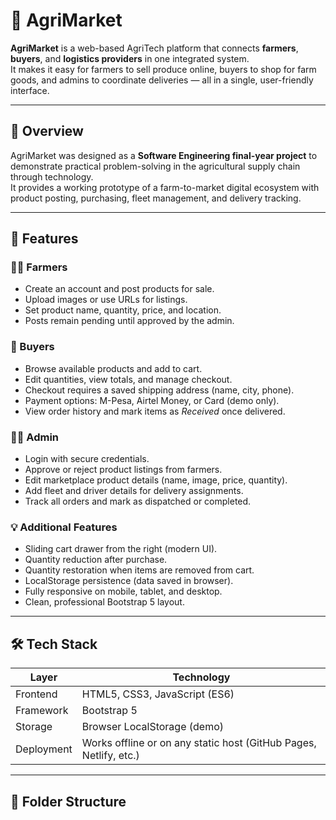 # 🌾 AgriMarket

**AgriMarket** is a web-based AgriTech platform that connects **farmers**, **buyers**, and **logistics providers** in one integrated system.  
It makes it easy for farmers to sell produce online, buyers to shop for farm goods, and admins to coordinate deliveries — all in a single, user-friendly interface.

---

## 🚜 Overview

AgriMarket was designed as a **Software Engineering final-year project** to demonstrate practical problem-solving in the agricultural supply chain through technology.  
It provides a working prototype of a farm-to-market digital ecosystem with product posting, purchasing, fleet management, and delivery tracking.

---

## 🚀 Features

### 👨‍🌾 Farmers
- Create an account and post products for sale.  
- Upload images or use URLs for listings.  
- Set product name, quantity, price, and location.  
- Posts remain pending until approved by the admin.  

### 🛒 Buyers
- Browse available products and add to cart.  
- Edit quantities, view totals, and manage checkout.  
- Checkout requires a saved shipping address (name, city, phone).  
- Payment options: M-Pesa, Airtel Money, or Card (demo only).  
- View order history and mark items as *Received* once delivered.  

### 🧑‍💼 Admin
- Login with secure credentials.  
- Approve or reject product listings from farmers.  
- Edit marketplace product details (name, image, price, quantity).  
- Add fleet and driver details for delivery assignments.  
- Track all orders and mark as dispatched or completed.  

### 💡 Additional Features
- Sliding cart drawer from the right (modern UI).  
- Quantity reduction after purchase.  
- Quantity restoration when items are removed from cart.  
- LocalStorage persistence (data saved in browser).  
- Fully responsive on mobile, tablet, and desktop.  
- Clean, professional Bootstrap 5 layout.

---

## 🛠️ Tech Stack

| Layer | Technology |
|--------|-------------|
| Frontend | HTML5, CSS3, JavaScript (ES6) |
| Framework | Bootstrap 5 |
| Storage | Browser LocalStorage (demo) |
| Deployment | Works offline or on any static host (GitHub Pages, Netlify, etc.) |

---

## 📂 Folder Structure

